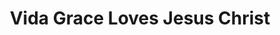---
title: "Vida Grace Loves Jesus Christ"
url: /accra/vida-grace-loves-jesus-christ/
shop: Gardinen
---